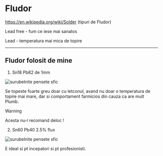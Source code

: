 <h1>Fludor</h1>

<a href="https://en.wikipedia.org/wiki/Solder">https://en.wikipedia.org/wiki/Solder</a> (tipuri de Fludor)

Lead free - fum ce iese mai sanatos

Lead - temperatura mai mica de topire

<hr />

<h2>Fludor folosit de mine</h2>

1. Sn18 Pb82 de 1mm

<img src="_img/fludor/fludor_1.jpg" alt="surubelnite pensete sfic" />

Se topeste foarte greu doar cu letconul, avand nu doar o temperatura de topire mai mare, dar si comportament farmicios din cauza ca are mult Plumb.

> [!WARNING]
> Acesta nu-l recomand deloc !<br />

2. Sn60 Pb40 2.5% flux

<img src="_img/fludor/fludor_2.jpg" alt="surubelnite pensete sfic" />

E ideal si pt incepatori si pt profesionisti.